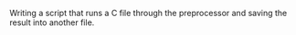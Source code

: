 Writing a script that runs a C file through the preprocessor and saving the result into another file.